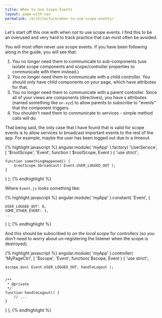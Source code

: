 ```yaml
---
title: When to Use Scope Events
layout: page-with-nav
permalink: /architecture/when-to-use-scope-events/
---
```


Let's start off this one with when *not* to use scope events. I find this to be 
an overused and very hard to track practice that can most often be avoided.

You will most often never use scope events. If you have been following along in
the guide, you will see that:

1. You no longer need them to communicate to sub-components (use isolate scope
   components and scope/controller properties to communicate with them instead.)
2. You no longer need them to communicate with a child controller. You should 
   only have child components on your page, which have attributes for that.
3. You no longer need them to communicate with a parent controller. Since all of
   your views are components (directives), you have `&` attributes (named 
   something like `on-xyz`) to allow parents to subscribe to "events" that the
   component triggers.
4. You shouldn't need them to communicate to services - simple method calls will
   do. 
   
   
That being said, the only case that I have found that is valid for scope events
is to allow services to broadcast important events to the rest of the app. For
example, maybe the user has been logged out due to a timeout.

{% highlight javascript %}
angular.module( 'myApp' ).factory( 'UserService',
         [ '$rootScope', 'Event',
function (  $rootScope,   Event ) {
    'use strict';
    
    function somethingHappened() {
        $rootScope.$broadcast( Event.USER_LOGGED_OUT );
    }
} );
{% endhighlight %}


Where `Event.js` looks something like:

{% highlight javascript %}
angular.module( 'myApp' ).constant( 'Event', {

    USER_LOGGED_OUT: 0,
    SOME_OTHER_EVENT: 1,
    ...
    
} );
{% endhighlight %}

And this should be subscribed to *on the local scope* for controllers (so you 
don't need to worry about un-registering the listener when the scope is 
destroyed).

{% highlight javascript %}
angular.module( 'myApp' ).controller( 'MyPageCtrl',
        [ '$scope', 'Event',
function(  $scope,   Event ) {
    'use strict';
    
    $scope.$on( Event.USER_LOGGED_OUT, handleLogout );
    
    
    /**
     * @private
     */
    function handleLogout() {
        // ...
    }
    
} );
{% endhighlight %}